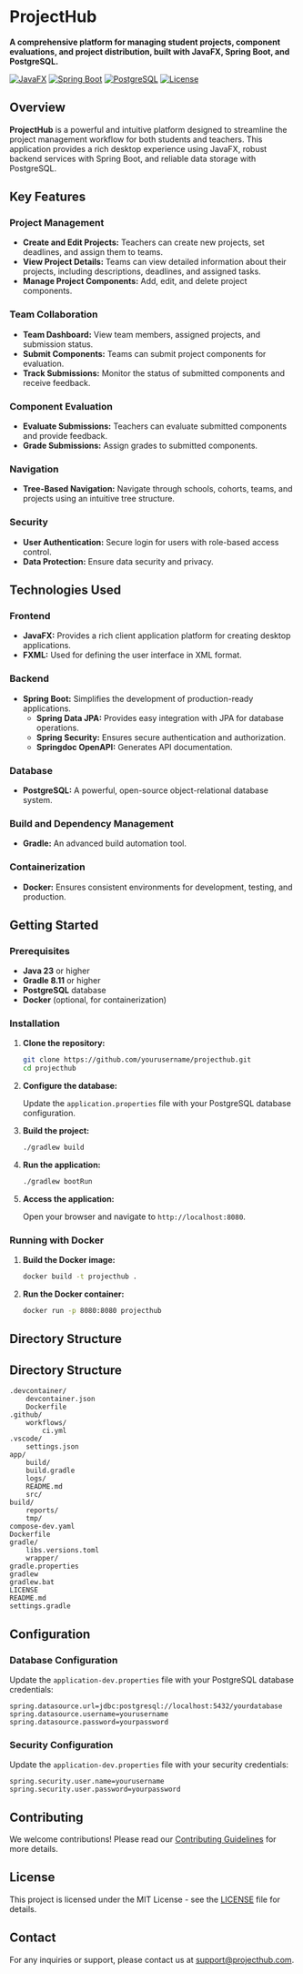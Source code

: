 # ProjectHub

**A comprehensive platform for managing student projects, component evaluations, and project distribution, built with JavaFX, Spring Boot, and PostgreSQL.**

[![JavaFX](https://img.shields.io/badge/JavaFX-23-blue.svg)](https://openjfx.io/)
[![Spring Boot](https://img.shields.io/badge/Spring%20Boot-3.x-green.svg)](https://spring.io/projects/spring-boot)
[![PostgreSQL](https://img.shields.io/badge/PostgreSQL-13-blue.svg)](https://www.postgresql.org/)
[![License](https://img.shields.io/badge/License-MIT-yellow.svg)](https://opensource.org/licenses/MIT)

## Overview

**ProjectHub** is a powerful and intuitive platform designed to streamline the project management workflow for both students and teachers. This application provides a rich desktop experience using JavaFX, robust backend services with Spring Boot, and reliable data storage with PostgreSQL.

## Key Features

### Project Management

- **Create and Edit Projects:** Teachers can create new projects, set deadlines, and assign them to teams.
- **View Project Details:** Teams can view detailed information about their projects, including descriptions, deadlines, and assigned tasks.
- **Manage Project Components:** Add, edit, and delete project components.

### Team Collaboration

- **Team Dashboard:** View team members, assigned projects, and submission status.
- **Submit Components:** Teams can submit project components for evaluation.
- **Track Submissions:** Monitor the status of submitted components and receive feedback.

### Component Evaluation

- **Evaluate Submissions:** Teachers can evaluate submitted components and provide feedback.
- **Grade Submissions:** Assign grades to submitted components.

### Navigation

- **Tree-Based Navigation:** Navigate through schools, cohorts, teams, and projects using an intuitive tree structure.

### Security

- **User Authentication:** Secure login for users with role-based access control.
- **Data Protection:** Ensure data security and privacy.

## Technologies Used

### Frontend

- **JavaFX:** Provides a rich client application platform for creating desktop applications.
- **FXML:** Used for defining the user interface in XML format.

### Backend

- **Spring Boot:** Simplifies the development of production-ready applications.
    - **Spring Data JPA:** Provides easy integration with JPA for database operations.
    - **Spring Security:** Ensures secure authentication and authorization.
    - **Springdoc OpenAPI:** Generates API documentation.

### Database

- **PostgreSQL:** A powerful, open-source object-relational database system.

### Build and Dependency Management

- **Gradle:** An advanced build automation tool.

### Containerization

- **Docker:** Ensures consistent environments for development, testing, and production.

## Getting Started

### Prerequisites

- **Java 23** or higher
- **Gradle 8.11** or higher
- **PostgreSQL** database
- **Docker** (optional, for containerization)

### Installation

1. **Clone the repository:**

     ```sh
     git clone https://github.com/yourusername/projecthub.git
     cd projecthub
     ```

2. **Configure the database:**

     Update the `application.properties` file with your PostgreSQL database configuration.

3. **Build the project:**

     ```sh
     ./gradlew build
     ```

4. **Run the application:**

     ```sh
     ./gradlew bootRun
     ```

5. **Access the application:**

     Open your browser and navigate to `http://localhost:8080`.

### Running with Docker

1. **Build the Docker image:**

     ```sh
     docker build -t projecthub .
     ```

2. **Run the Docker container:**

     ```sh
     docker run -p 8080:8080 projecthub
     ```

## Directory Structure

## Directory Structure

```
.devcontainer/
    devcontainer.json
    Dockerfile
.github/
    workflows/
        ci.yml
.vscode/
    settings.json
app/
    build/
    build.gradle
    logs/
    README.md
    src/
build/
    reports/
    tmp/
compose-dev.yaml
Dockerfile
gradle/
    libs.versions.toml
    wrapper/
gradle.properties
gradlew
gradlew.bat
LICENSE
README.md
settings.gradle
```

## Configuration

### Database Configuration

Update the `application-dev.properties` file with your PostgreSQL database credentials:

```properties
spring.datasource.url=jdbc:postgresql://localhost:5432/yourdatabase
spring.datasource.username=yourusername
spring.datasource.password=yourpassword
```

### Security Configuration

Update the `application-dev.properties` file with your security credentials:

```properties
spring.security.user.name=yourusername
spring.security.user.password=yourpassword
```

## Contributing

We welcome contributions! Please read our [Contributing Guidelines](CONTRIBUTING.md) for more details.

## License

This project is licensed under the MIT License - see the [LICENSE](LICENSE) file for details.

## Contact

For any inquiries or support, please contact us at [support@projecthub.com](mailto:support@projecthub.com).
